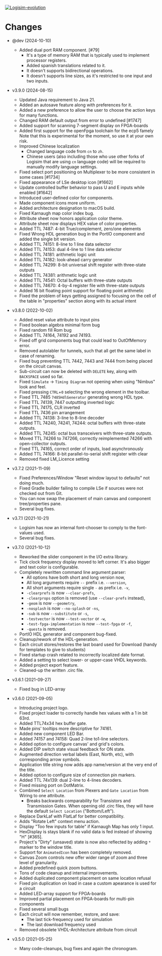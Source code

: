 [![Logisim-evolution](docs/img/logisim-evolution-logo.png)](https://github.com/logisim-evolution/logisim-evolution)

# Changes #

* @dev (2024-10-10)
  * Added dual port RAM component. [#79]
    * It's a type of memory RAM that is typically used to implement processor registers.
    * Added spanish translations related to it.
    * It doesn't supports bidirectional operations.
    * It doesn't supports line sizes, as it's restricted to one input and two inputs.

* v3.9.0 (2024-08-15)
  * Updated Java requirement to Java 21.
  * Added an autosave feature along with preferences for it.
  * Added a new preference to allow the user to choose the action keys for many functions.
  * Changed RAM default output from error to undefined [#1747]
  * Added support for scanning 7-segment display on FPGA-boards
  * Added first support for the openFpga toolchain for the ecp5 famely
    Note that this is experimental for the moment, so use it at your own risk.
  * Improved Chinese localization
    * Changed language code from `cn` to `zh`.
    * Chinese users (also including those who use other forks of Logisim
      that are using `cn` language code) will be required to manually modify language settings.
  * Fixed select port positioning on Multiplexer to be more consistent in some cases [#1734]
  * Fixed appearance of LSe desktop icon [#1662]
  * Update controlled buffer behavior to pass U and E inputs while enabled [#1642]
  * Introduced user-defined color for components.
  * Made component icons more uniform.
  * Added architecture designation to macOS build.
  * Fixed Karnaugh map color index bug.
  * Attribute sheet now honors application color theme.
  * Attribute sheet now displays HEX value of color properties.
  * Added TTL 7487: 4-bit True/complement, zero/one elements
  * Fixed Wrong HDL generation bug in the PortIO component and added the single bit version.
  * Added TTL 74151: 8-line to 1 line data selector
  * Added TTL 74153: dual 4-line to 1 line data selector
  * Added TTL 74181: arithmetic logic unit
  * Added TTL 74182: look-ahead carry generator
  * Added TTL 74299: 8-bit universal shift register with three-state outputs
  * Added TTL 74381: arithmetic logic unit
  * Added TTL 74541: Octal buffers with three-state outputs
  * Added TTL 74670: 4-by-4 register file with three-state outputs
  * Added 16 bit floating point support for floating point arithmetic
  * Fixed the problem of keys getting assigned to focusing on the cell of the table in "properties" section along with its actual intent

* v3.8.0 (2022-10-02)
  * Added reset value attribute to input pins
  * Fixed boolean algebra minimal form bug
  * Fixed random fill Rom bug
  * Added TTL 74164, 74192 and 74193.
  * Fixed off grid components bug that could lead to OutOfMemory error.
  * Removed autolabler for tunnels, such that all get the same label in case of renaming.
  * Fixed bug preventing TTL 7442, 7443 and 7444 from being placed on the circuit canvas.
  * Sub-circuit can now be deleted with `DELETE` key, along with `BACKSPACE` used so far.
  * Fixed `Simulate` -> `Timing Diagram` not opening when using "Nimbus" look and feel.
  * Fixed pressing `CTRL`+`0` selecting the wrong element in the toolbar.
  * Fixed TTL 7485 `7485HdlGenerator` generating wrong HDL type.
  * Fixed TTL 74139, 7447 outputting inverted logic
  * Fixed TTL 74175, CLR inverted
  * Fixed TTL 7436 pin arrangement
  * Added TTL 74138: 3-line to 8-line decoder
  * Added TTL 74240, 74241, 74244: octal buffers with three-state outputs.
  * Added TTL 74245: octal bus transceivers with three-state outputs.
  * Moved TTL 74266 to 747266, correctly reimplemented 74266 with open-collector outputs.
  * Fixed TTL 74165, correct order of inputs, load asynchronously
  * Added TTL 74166: 8-bit parallel-to-serial shift register with clear
  * Removed fixed LM_Licence setting

* v3.7.2 (2021-11-09)
  * Fixed Preferences/Window "Reset window layout to defaults" not doing much.
  * Fixed Gradle builder failing to compile LSe if sources were not checked out from Git.
  * You can now swap the placement of main canvas and component tree/properties pane.
  * Several bug fixes.

* v3.7.1 (2021-10-21)
  * Logisim has now an internal font-chooser to comply to the font-values used.
  * Several bug fixes.

* v3.7.0 (2021-10-12)
  * Reworked the slider component in the I/O extra library.
  * Tick clock frequency display moved to left corner. It's also bigger and text color is configurable.
  * Completely rewritten command line argument parser:
    * All options have both short and long version now,
    * All long arguments require `--` prefix i.e. `--version`,
    * All short arguments require single `-` as prefix i.e. `-v`,
    * `-clearprefs` is now `--clear-prefs`,
    * `-clearprops` option is removed (use `--clear-prefs` instead),
    * `-geom` is now `--geometry`,
    * `-nosplash` is now `--no-splash` or `-ns`,
    * `-sub` is now `--substitute` or `-s`,
    * `-testvector` is now `--test-vector` or `-w`,
    * `-test-fpga-implementation` is now `--test-fpga` or `-f`,
    * `-questa` is removed.
  * PortIO HDL generator and component bug-fixed.
  * Cleanup/rework of the HDL-generation.
  * Each circuit stores/restores the last board used for Download (handy for templates to give to students)
  * Fixed startup crash related to incorrectly localized date format.
  * Added a setting to select lower- or upper-case VHDL keywords.
  * Added project export feature.
  * Cleaned-up the written .circ file.

* v3.6.1 (2021-09-27)
  * Fixed bug in LED-array

* v3.6.0 (2021-09-05)
  * Introducing project logo.
  * Fixed project loader to correctly handle hex values with a 1 in bit 63rd.
  * Added TTL74x34 hex buffer gate.
  * Made pins' tooltips more descriptive for 74161.
  * Added new component LED Bar.
  * Added 74157 and 74158: Quad 2-line to1-line selectors.
  * Added option to configure canvas' and grid's colors.
  * Added DIP switch state visual feedback for ON state.
  * Augmented direction verbal labels (East, North, etc), with corresponding arrow symbols.
  * Application title string now adds app name/version at the very end of the title.
  * Added option to configure size of connection pin markers.
  * Added TTL 74x139: dual 2-line to 4-lines decoders.
  * Fixed missing port on DotMatrix.
  * Combined `Select Location` from Plexers and `Gate Location` from Wiring to one attribute.
    * Breaks backwards comparability for Transistors and Transmission Gates.
      When opening old .circ files, they will have the default `Select Location` ("Bottom/Left").
  * Replace DarkLaf with FlatLaf for better compatibility.
  * Adds "Rotate Left" context menu action.
  * Display "Too few inputs for table" if Karnaugh Map has only 1 input.
  * HexDisplay is stays blank if no valid data is fed instead of showing "H" [#365].
  * Project's "Dirty" (unsaved) state is now also reflected by adding `*` marker to the window title.
  * Support for `AnimatedIcon` has been completely removed.
  * Canvas Zoom controls new offer wider range of zoom and three level of granularity.
  * Added predefined quick zoom buttons.
  * Tons of code cleanup and internal improvements.
  * Added duplicated component placement on same location refusal
  * Fixed pin duplication on load in case a custom apearance is used for a circuit
  * Added LED-array support for FPGA-boards
  * Improved partial placement on FPGA-boards for multi-pin components
  * Fixed several small bugs
  * Each circuit will now remember, restore, and save:
    * The last tick-frequency used for simulation
    * The last download frequency used
  * Removed obsolete VHDL-Architecture attribute from circuit

* v3.5.0 (2021-05-25)
  * Many code-cleanups, bug fixes and again the chronogram.
